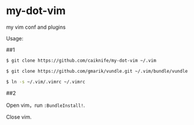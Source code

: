 my-dot-vim
==========

my vim conf and plugins

Usage:

##1

``` bash
$ git clone https://github.com/caiknife/my-dot-vim ~/.vim

$ git clone https://github.com/gmarik/vundle.git ~/.vim/bundle/vundle

$ ln -s ~/.vim/.vimrc ~/.vimrc
```

##2

Open vim，run `:BundleInstall!`.

Close vim.
